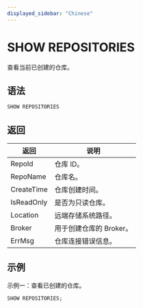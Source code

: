 ```yaml
---
displayed_sidebar: "Chinese"
---
```


# SHOW REPOSITORIES

查看当前已创建的仓库。

## 语法

```SQL
SHOW REPOSITORIES
```

## 返回

| **返回**   | **说明**                |
| ---------- | ----------------------- |
| RepoId     | 仓库 ID。               |
| RepoName   | 仓库名。                |
| CreateTime | 仓库创建时间。          |
| IsReadOnly | 是否为只读仓库。        |
| Location   | 远端存储系统路径。      |
| Broker     | 用于创建仓库的 Broker。 |
| ErrMsg     | 仓库连接错误信息。      |

## 示例

示例一：查看已创建的仓库。

```SQL
SHOW REPOSITORIES;
```
